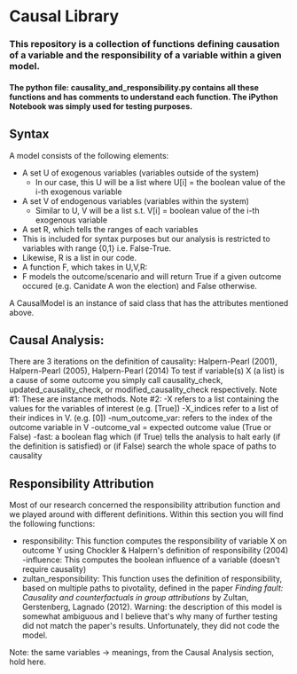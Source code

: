 # Causal Library
### This repository is a collection of functions defining causation of a variable and the responsibility of a variable within a given model.
#### The python file: causality_and_responsibility.py contains all these functions and has comments to understand each function. The iPython Notebook was simply used for testing purposes.

## Syntax
A model consists of the following elements:
 - A set U of exogenous variables (variables outside of the system)
   - In our case, this U will be a list where U[i] = the boolean value of the i-th exogenous variable
 - A set V of endogenous variables (variables within the system)
   - Similar to U, V will be a list s.t. V[i] = boolean value of the i-th exogenous variable
 - A set R, which tells the ranges of each variables
  - This is included for syntax purposes but our analysis is restricted to variables with range {0,1} i.e. False-True.
  - Likewise, R is a list in our code.
 - A function F, which takes in U,V,R:
  - F models the outcome/scenario and will return True if a given outcome occured (e.g. Canidate A won the election) and False otherwise.

A CausalModel is an instance of said class that has the attributes mentioned above.

## Causal Analysis:
There are 3 iterations on the definition of causality: Halpern-Pearl (2001), Halpern-Pearl (2005), Halpern-Pearl (2014)
To test if variable(s) X (a list) is a cause of some outcome you simply call causality_check, updated_causality_check, or modified_causality_check respectively. Note #1: These are instance methods.
Note #2: -X refers to a list containing the values for the variables of interest (e.g. [True])
-X_indices refer to a list of their indices in V. (e.g. [0])
-num_outcome_var: refers to the index of the outcome variable in V
-outcome_val = expected outcome value (True or False)
-fast: a boolean flag which (if True) tells the analysis to halt early (if the definition is satisfied) or (if False) search the whole space of paths to causality

## Responsibility Attribution
Most of our research concerned the responsibility attribution function and we played around with different definitions.
Within this section you will find the following functions:
- responsibility: This function computes the responsibility of variable X on outcome Y using Chockler & Halpern's definition of responsibility (2004)
-influence: This computes the boolean influence of a variable (doesn't require causality)
- zultan_responsibility: This function uses the definition of responsibility, based on multiple paths to pivotality, defined in the paper *Finding fault: Causality and counterfactuals in group attributions* by Zultan, Gerstenberg, Lagnado (2012). Warning: the description of this model is somewhat ambiguous and I believe that's why many of further testing did not match the paper's results. Unfortunately, they did not code the model.

Note: the same variables -> meanings, from the Causal Analysis section, hold here.
